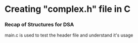 # Creating "complex.h" file in C

### Recap of Structures for DSA

main.c is used to test the header file and understand it's usage
